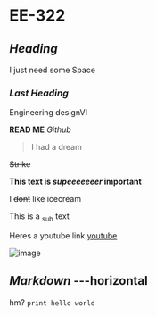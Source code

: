 # EE-322
## _Heading_ 
I just need some Space
### _Last Heading_

Engineering designVI

**READ ME**
_Github_
> I had a dream
>
 ~~Strike~~
 
**This text is _supeeeeeeer_ important**

I ~~dont~~ like icecream

This is a <sub>sub</sub> text

Heres a youtube link [youtube](https://www.youtube.com/)

![image](https://github.com/Githubpucci/EE-322/assets/116912039/b5a1bccc-7876-43fd-85d1-c860e3191019)

***Markdown***
---horizontal
---
hm?
`print hello world`

